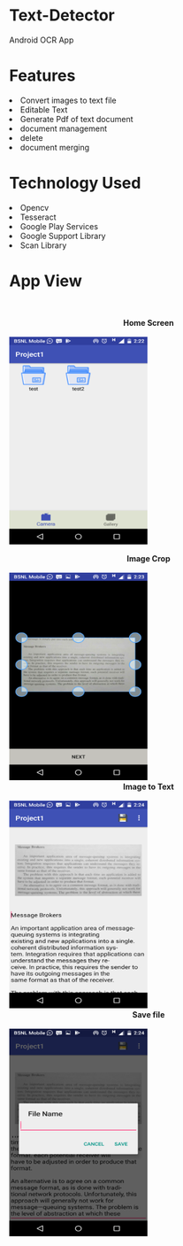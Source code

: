 # Text-Detector
Android OCR App

# Features
<li>
Convert images to text file
</li>
<li>
Editable Text
</li>
<li>
Generate Pdf of text document
</li>
<li>
document management
</li>
<li>
delete
</li>
<li>
document merging
</li>

# Technology Used
<li>
Opencv
</li>
<li>
Tesseract
</li>
<li>
Google Play Services
</li>
<li>
Google Support Library
</li>
<li>
Scan Library
</li>

# App View
 <br><center><b> Home Screen </b></center></br>
 <img src="/screenshot/1openingScreen.png" width=250 height=375/></br>
 <center><b> Image Crop </b></center></br>
 <img src="/screenshot/3manualCropScreen.png" width=250 height=375/></br>
 <center><b> Image to Text </b></center></br>
 <img src="/screenshot/5AfterTextExtraction.png" width=250 height=375/></br>
 <center><b> Save file </b></center></br>
 <img src="/screenshot/6SavingFileWithSpecificName.png" width=250 height=375/></br>
 
